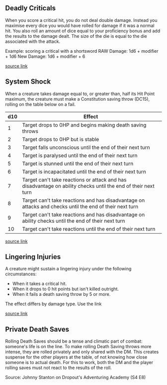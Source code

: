 ## Deadly Criticals
When you score a critical hit, you do not deal double damage. Instead you maximise every dice you would have rolled for damage if it was a normal hit. You also roll an amount of dice equal to your proficiency bonus and add the results to the damage dealt. The size of the die is equal to the die associated with the attack.

Example: scoring a critical with a shortsword 
RAW Damage: 1d6 + modifier + 1d6
New Damage: 1d6 + modifier + 6

[source link](https://www.reddit.com/r/DnD/comments/2z57fq/optional_5e_crit_rule_chris_perkins_edition/#:~:text=When%20you%20score%20a%20critical,results%20to%20the%20damage%20dealt.)

## System Shock
When a creature takes damage equal to, or greater than, half its Hit Point maximum, the creature must make a Constitution saving throw (DC15), rolling on the table below on a fail.

| d10 | Effect                                                                                                        |
| --- | ------------------------------------------------------------------------------------------------------------- |
| 1   | Target drops to 0HP and begins making death saving throws                                                     |
| 2   | Target drops to 0HP but is stable                                                                             |
| 3   | Target falls unconscious until the end of their next turn                                                     |
| 4   | Target is paralysed until the end of their next turn                                                          |
| 5   | Target is stunned until the end of their next turn                                                            |
| 6   | Target is incapacitated until the end of their next turn                                                      |
| 7   | Target can't take reactions or attack and has disadvantage on ability checks until the end of their next turn |
| 8   | Target can't take reactions and has disadvantage on attacks and checks until the end of their next turn       |
| 9   | Target can't take reactions and has disadvantage on ability checks until the end of their next turn           |
| 10  | Target can't take reactions until the end of their next turn                                                  | 

[source link](https://homebrewery.naturalcrit.com/share/Byb2RoSkCx)

## Lingering Injuries
A creature might sustain a lingering injury under the following circumstances:
- When it takes a critical hit.
- When it drops to 0 hit points but isn't killed outright.
- When it fails a death saving throw by 5 or more.

The effect differs by damage type. Use the link 

[source link](http://farlandworld.com/injuries.html)

## Private Death Saves
Rolling Death Saves should be a tense and climatic part of combat: someone's life is on the line. To make rolling Death Saving throws more intense, they are rolled privately and only shared with the DM. This creates suspense for the other players at the table, of not knowing how close someone is to actual death. For this to work, both the DM and the player rolling saves must not react to the results of the roll. 

Source: Johnny Stanton on Dropout's Adventuring Academy (S4 E8) 